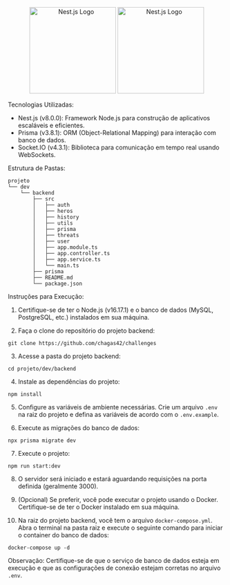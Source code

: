 <div style="text-align: center;">
  <img src="https://docs.nestjs.com/assets/logo-small.svg" alt="Nest.js Logo" width="200">
  <img src="https://prismalens.vercel.app/header/logo-dark.svg" alt="Nest.js Logo" width="200">
</div>


Tecnologias Utilizadas:
- Nest.js (v8.0.0): Framework Node.js para construção de aplicativos escaláveis e eficientes.
- Prisma (v3.8.1): ORM (Object-Relational Mapping) para interação com banco de dados.
- Socket.IO (v4.3.1): Biblioteca para comunicação em tempo real usando WebSockets.

Estrutura de Pastas:
```
projeto
└── dev
    └── backend
        ├── src
        │   ├── auth
        │   ├── heros
        │   ├── history
        │   ├── utils
        │   ├── prisma
        │   ├── threats
        │   ├── user
        │   ├── app.module.ts
        │   ├── app.controller.ts
        │   ├── app.service.ts
        │   └── main.ts
        ├── prisma
        ├── README.md
        └── package.json
```

Instruções para Execução:

1. Certifique-se de ter o Node.js (v16.17.1) e o banco de dados (MySQL, PostgreSQL, etc.) instalados em sua máquina.

2. Faça o clone do repositório do projeto backend:
```
git clone https://github.com/chagas42/challenges
```

3. Acesse a pasta do projeto backend:
```
cd projeto/dev/backend
```

4. Instale as dependências do projeto:
```
npm install
```
5. Configure as variáveis de ambiente necessárias. Crie um arquivo `.env` na raiz do projeto e defina as variáveis de acordo com o `.env.example`.

6. Execute as migrações do banco de dados:

```
npx prisma migrate dev
```

7. Execute o projeto:
```
npm run start:dev
```

8. O servidor será iniciado e estará aguardando requisições na porta definida (geralmente 3000).




9. (Opcional) Se preferir, você pode executar o projeto usando o Docker. Certifique-se de ter o Docker instalado em sua máquina.

10. Na raiz do projeto backend, você tem o arquivo `docker-compose.yml`. Abra o terminal na pasta raiz e execute o seguinte comando para iniciar o container do banco de dados:


```
docker-compose up -d
```

Observação: Certifique-se de que o serviço de banco de dados esteja em execução e que as configurações de conexão estejam corretas no arquivo `.env`.